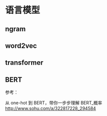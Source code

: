 # 语言模型

## ngram

## word2vec

## transformer

## BERT

参考：

从 one-hot 到 BERT，带你一步步理解 BERT_概率
http://www.sohu.com/a/322817228_294584
